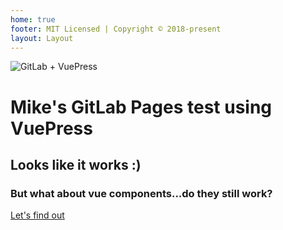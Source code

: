 ```yaml
---
home: true
footer: MIT Licensed | Copyright © 2018-present
layout: Layout
---
```


<hero>
    <img :src="$withBase('/hero.png')" alt="GitLab + VuePress">
</hero>

# Mike's GitLab Pages test using VuePress
## Looks like it works :)

### But what about vue components...do they still work?

[Let's find out](/comptest.html)
